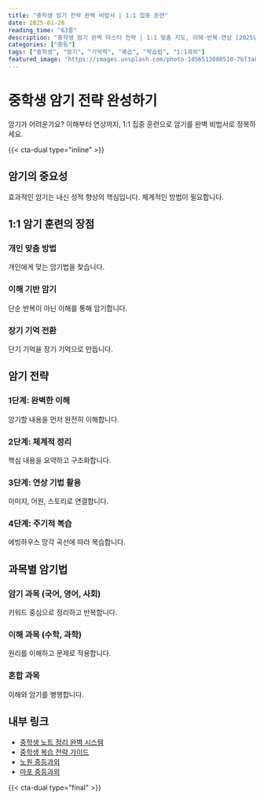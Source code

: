 ```yaml
---
title: "중학생 암기 전략 완벽 비법서 | 1:1 집중 훈련"
date: 2025-01-28
reading_time: "63줄"
description: "중학생 암기 완벽 마스터 전략 | 1:1 맞춤 지도, 이해·반복·연상 [2025년]"
categories: ["중등"]
tags: ["중학생", "암기", "기억력", "복습", "학습법", "1:1과외"]
featured_image: "https://images.unsplash.com/photo-1456513080510-7bf3a84b82f8?w=1200&h=630&fit=crop"
---
```


# 중학생 암기 전략 완성하기

암기가 어려운가요? 이해부터 연상까지, 1:1 집중 훈련으로 암기를 완벽 비법서로 정복하세요.

{{< cta-dual type="inline" >}}

## 암기의 중요성

효과적인 암기는 내신 성적 향상의 핵심입니다. 체계적인 방법이 필요합니다.

## 1:1 암기 훈련의 장점

### 개인 맞춤 방법
개인에게 맞는 암기법을 찾습니다.

### 이해 기반 암기
단순 반복이 아닌 이해를 통해 암기합니다.

### 장기 기억 전환
단기 기억을 장기 기억으로 만듭니다.

## 암기 전략

### 1단계: 완벽한 이해
암기할 내용을 먼저 완전히 이해합니다.

### 2단계: 체계적 정리
핵심 내용을 요약하고 구조화합니다.

### 3단계: 연상 기법 활용
이미지, 어원, 스토리로 연결합니다.

### 4단계: 주기적 복습
에빙하우스 망각 곡선에 따라 복습합니다.

## 과목별 암기법

### 암기 과목 (국어, 영어, 사회)
키워드 중심으로 정리하고 반복합니다.

### 이해 과목 (수학, 과학)
원리를 이해하고 문제로 적용합니다.

### 혼합 과목
이해와 암기를 병행합니다.

## 내부 링크
- [중학생 노트 정리 완벽 시스템](../../middle/middle-note-taking/)
- [중학생 복습 전략 가이드](../../middle/middle-review-strategy/)
- [노원 중등과외](../../local/nowon-middle/)
- [마포 중등과외](../../local/mapo-middle/)

{{< cta-dual type="final" >}}
